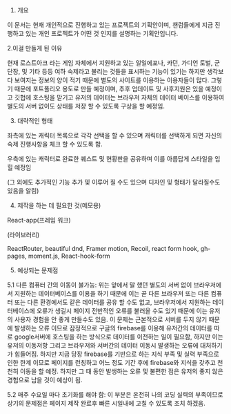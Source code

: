1. 개요

이 문서는 현재 개인적으로 진행하고 있는 프로젝트의 기획안이며, 챈럼들에게 지금 진행하고 있는 개인 프로젝트가 어떤 것 인지를 설명하는 기획안입니다.

2.이걸 만들게 된 이유

현재 로스트아크 라는 게임 자체에서 지원하고 있는 일일에포나, 카던, 가디언 토벌, 군단장, 및 기타 등등 여하 숙제라고 불리는 것들을 표시하는 기능이 있기는 하지만 생각보다 보여지는 정보의 양이 적기 때문에 별도의 사이트를 이용하는 이용자들이 많다. 그렇기 때문에 포트폴리오 용도로 만들 예정이며, 추후 업데이트 및 사후지원은 있을 예정이고 깃헙에 호스팅을 맏기고 유저의 데이터는 브라우저 자체의 데이터 베이스를 이용하여 별도의 서버 없이도 상태를 저장 할 수 있도록 구상을 할 예정임.

3. 대략적인 형태

 좌측에 있는 캐릭터 목록으로 각각 선택을 할 수 있으며 캐릭터를 선택하게 되면 자신의 숙제 진행사항을 체크 할 수 있도록 함.
 
 우측에 있는 캐릭터로 완료한 퀘스트 및 현황판을 공유하며 이를 아름답게 스타일을 입힐 예정임

(그 외에도 추가적인 기능 추가 및 이루어 질 수도 있으며 디자인 및 형태가 달라질수도 있음을 알림)

4. 제작을 하는 데 필요한 것(메모용)

React-app(프레임 워크)

(라이브러리)

 ReactRouter, beautiful dnd, Framer motion, Recoil, react form hook, gh-pages, moment.js, React-hook-form

5. 예상되는 문제점

5.1 다른 컴퓨터 간의 이동이 불가능: 위는 앞에서 말 했던 별도의 서버 없이 브라우저에서 지원하는 데이터베이스를 이용을 하기 때문에 이는 곧 다른 브라우저 또는 다른 컴퓨터 또는 다른 환경에서도 같은 데이터를 공유 할 수도 없고, 브라우저에서 지원하는 데이터베이스에 오류가 생길시 페이지 전반적인 오류를 불러올 수도 있기 때문에 이는 유저의 사용자 경험을 안 좋게 만들수도 있음. 이 문제는 근본적으로 서버를 두지 않기 때문에 발생하는 오류 이므로 잠정적으로 구글의 firebase를 이용해 유저간의 데이터를 따로 google서버에 호스팅을 하는 방식으로 데이터를 이전하는 일이 필요함, 하지만 이는 유저의 이동저항 그리고 브라우저와 서버간의 데이터 이동시 발생하는 오류에 대처하기가 힘들어짐. 하지만 지금 당장 firebase를 기반으로 하는 지식 부족 및 실력 부족으로 인한 한계 이므로 페이지를 런칭하고 어느 정도 기간 후에 firebase와 지식을 갖추고 천천히 이동을 할 예정. 하지만 그 때 동안 발생하는 오류 및 불편한 점은 유저의 좋지 않은 경험으로 남을 것이 예상이 됨.

5.2 매주 수요일 마다 초기화를 해야 함: 이 부분은 온전히 나의 코딩 실력의 부족이므로 상기의 문제점은 페이지 제작 완료후 빠른 시일내에 고칠 수 있도록 조치 하겠음.
